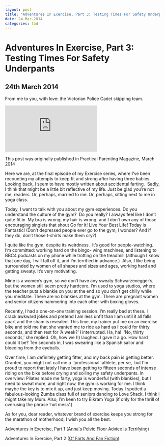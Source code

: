 ```yaml
---
layout: post
title: "Adventures In Exercise, Part 3: Testing Times For Safety Underpants"
date: 24-Mar-2014
categories: tbd
---
```


# Adventures In Exercise, Part 3: Testing Times For Safety Underpants

## 24th March 2014

From me to you,   with love: the Victorian Police Cadet skipping team.

<iframe src='https://www.youtube.com/embed/r5-sRm5ztn4' frameborder='0' gesture='media' allow='encrypted-media' allowfullscreen></iframe>

This post was originally published in Practical Parenting Magazine,   March 2014

Here we are,   at the final episode of my Exercise series, where I’ve been recounting my attempts to keep fit and strong after having three babies. Looking back, I seem to have mostly written about accidental farting.  Sadly, I think that might be a little bit reflective of my life. Just be glad you’re not me, readers. Or, perhaps, married to me. Or, perhaps, sitting next to me in yoga class.

Today, I want to talk with you about my gym experiences. Do you understand the culture of the gym?  Do you really? I always feel like I don’t quite fit in. My bra is wrong, my hair is wrong, and I don’t own any of those encouraging singlets that shout Go for it! Live Your Best Life! Today is Fantastic! (Don’t depressed people ever go to the gym, I wonder? And if they do, don’t those t-shirts make them cry?)

I quite like the gym, despite its weirdness.  It’s good for people-watching. I’m committed: working hard on the bingo- wing machines, and listening to BBC4 podcasts on my phone while trotting on the treadmill (although I know that one day, I will fall off it, and I’m terrified in advance.)  Also, I like being surrounded by women of all shapes and sizes and ages, working hard and getting sweaty. It’s very motivating.

Mine is a women’s gym, so we don’t have any sweaty Schwarzenegger’s, but the women still seem pretty hardcore. I’m used to yoga studios, where the teacher puts a blankie on you at the end so you don’t get chilly while you meditate. There are no blankies at the gym. There are pregnant women and senior citizens hammering into each other with boxing gloves.

Recently, I had a one-on-one training session. I’m really bad at these. I crack awkward jokes and pretend I am less unfit than I am until it all falls apart and the sham is revealed. This time, my trainer put me on an exercise bike and told me that she wanted me to ride as hard as I could for thirty seconds, and then rest for ‘A week?’ I interrupted. Ha, ha!  ‘No, thirty seconds,’ she replied. Oh, how we (I) laughed. I gave it a go. How hard could it be? Ten seconds in, I was swearing like a Spanish sailor and bleeding from the eyeballs.

Over time, I am definitely getting fitter, and my back pain is getting better. Granted, you might not call me a  ‘professional’ athlete, per se,  but I'm proud to report that lately I have been getting to fifteen seconds of intense riding on the bike before crying and soiling my safety underpants. In overview: Pilates made me farty, yoga is wonderful (with blankies), but I need to sweat more, and right now, the gym is working for me. I think maybe the key is to mix it up, and just keep moving. Today I spotted a fabulous-looking Zumba class full of seniors dancing to Love Shack. I think I might take my Mum. Also, I’m keen to try Bikram Yoga (if only for the thrill of overusing the phrase ‘hot mess’.)

As for you, dear reader, whatever brand of exercise keeps you strong for the marathon of motherhood, I wish you all the best.

 

Adventures in Exercise, Part 1 (<a href="http://mogantosh.com/adventures-in-exercise-part-1/">Anna's Pelvic Floor Advice Is Terrifying</a>)

Adventures In Exercise, Part 2 (<a href="http://mogantosh.com/adventures-in-exercise-part-2-of-farts-and-fan-fiction/">Of Farts And Fan Fiction</a>)

